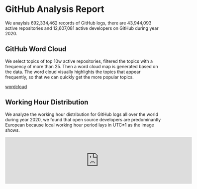 # GitHub Analysis Report

We anaylsis 692,334,462 records of GitHub logs, there are 43,944,093 active repositories and 12,607,081 active developers on GitHub during year 2020.

## GitHub Word Cloud

We select topics of top 10w active repositories, filtered the topics with a frequency of more than 25. Then a word cloud map is generated based on the data. The word cloud visually highlights the topics that appear frequently, so that we can quickly get the more popular topics.

[wordcloud](/word-cloud.html ':include')

## Working Hour Distribution

We analyze the working hour distribution for GitHub logs all over the world during year 2020, we found that open source developers are predominantly European because local working hour period lays in UTC±1 as the image shows.

<embed src="http://gar2020.opensource-service.cn/svgrenderer/github/X-lab2017/github-analysis-report?path=sqls/working-hour-distribution/image.svg&data=[2,2,3,3,2,3,5,6,7,7,7,6,7,9,10,10,9,8,8,7,7,6,4,3,3,3,4,3,3,3,5,6,7,7,7,6,8,9,10,10,9,8,8,8,7,6,5,4,4,3,4,4,2,3,5,6,7,7,7,6,7,9,10,9,8,8,8,8,7,6,5,4,3,3,4,3,3,3,5,6,8,8,7,7,8,9,10,10,10,9,8,8,7,7,5,4,3,3,4,3,3,3,5,6,6,7,7,6,7,8,9,9,8,8,7,7,6,6,5,3,2,2,2,2,1,1,1,2,2,2,2,3,3,4,5,5,4,4,3,3,3,2,2,1,1,1,1,1,1,1,1,1,2,2,3,3,4,4,4,5,5,5,4,4,3,3,2,1]&lang=en" style="width:600" />

